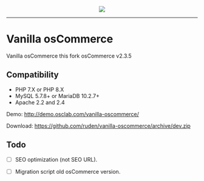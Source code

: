 <p align="center"><img src="https://i.ibb.co/PjyZh88/vanilla-oscommerce.png"></p>

---

Vanilla osCommerce
==================

Vanilla osCommerce this fork osCommerce v2.3.5

Compatibility
-------------

* PHP 7.X or PHP 8.X
* MySQL 5.7.8+ or MariaDB 10.2.7+
* Apache 2.2 and 2.4

Demo: <http://demo.osclab.com/vanilla-oscommerce/>

Download: <https://github.com/ruden/vanilla-oscommerce/archive/dev.zip>

Todo
----

* [ ] SEO optimization (not SEO URL).
* [ ] Migration script old osCommerce version.

